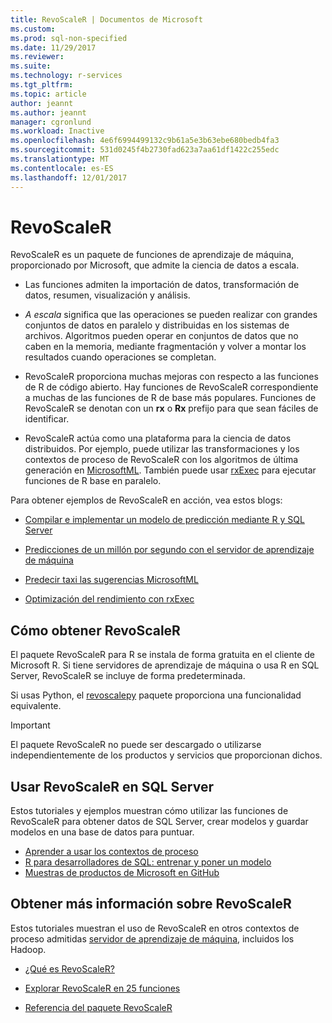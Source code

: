 ```yaml
---
title: RevoScaleR | Documentos de Microsoft
ms.custom: 
ms.prod: sql-non-specified
ms.date: 11/29/2017
ms.reviewer: 
ms.suite: 
ms.technology: r-services
ms.tgt_pltfrm: 
ms.topic: article
author: jeannt
ms.author: jeannt
manager: cgronlund
ms.workload: Inactive
ms.openlocfilehash: 4e6f6994499132c9b61a5e3b63ebe680bedb4fa3
ms.sourcegitcommit: 531d0245f4b2730fad623a7aa61df1422c255edc
ms.translationtype: MT
ms.contentlocale: es-ES
ms.lasthandoff: 12/01/2017
---
```

# <a name="revoscaler"></a>RevoScaleR

RevoScaleR es un paquete de funciones de aprendizaje de máquina, proporcionado por Microsoft, que admite la ciencia de datos a escala.

+ Las funciones admiten la importación de datos, transformación de datos, resumen, visualización y análisis.

+ _A escala_ significa que las operaciones se pueden realizar con grandes conjuntos de datos en paralelo y distribuidas en los sistemas de archivos. Algoritmos pueden operar en conjuntos de datos que no caben en la memoria, mediante fragmentación y volver a montar los resultados cuando operaciones se completan.

+ RevoScaleR proporciona muchas mejoras con respecto a las funciones de R de código abierto. Hay funciones de RevoScaleR correspondiente a muchas de las funciones de R de base más populares. Funciones de RevoScaleR se denotan con un **rx** o **Rx** prefijo para que sean fáciles de identificar.

+ RevoScaleR actúa como una plataforma para la ciencia de datos distribuidos. Por ejemplo, puede utilizar las transformaciones y los contextos de proceso de RevoScaleR con los algoritmos de última generación en [MicrosoftML](https://docs.microsoft.com/machine-learning-server/r/concept-what-is-the-microsoftml-package). También puede usar [rxExec](https://docs.microsoft.com/machine-learning-server/r-reference/revoscaler/rxexec) para ejecutar funciones de R base en paralelo.

Para obtener ejemplos de RevoScaleR en acción, vea estos blogs: 

+ [Compilar e implementar un modelo de predicción mediante R y SQL Server](https://microsoft.github.io/sql-ml-tutorials/R/rentalprediction/)

+ [Predicciones de un millón por segundo con el servidor de aprendizaje de máquina](https://blogs.msdn.microsoft.com/mlserver/2017/10/15/1-million-predictionssec-with-machine-learning-server-web-service/)

+ [Predecir taxi las sugerencias MicrosoftML](https://blogs.msdn.microsoft.com/microsoftrservertigerteam/2017/01/17/predicting-nyc-taxi-tips-using-microsoftml/)

+ [Optimización del rendimiento con rxExec](https://blogs.msdn.microsoft.com/microsoftrservertigerteam/2016/11/14/performance-optimization-when-using-rxexec-to-parallelize-algorithms/)

## <a name="how-to-get-revoscaler"></a>Cómo obtener RevoScaleR

El paquete RevoScaleR para R se instala de forma gratuita en el cliente de Microsoft R. Si tiene servidores de aprendizaje de máquina o usa R en SQL Server, RevoScaleR se incluye de forma predeterminada.

Si usas Python, el [revoscalepy](../python/what-is-revoscalepy.md) paquete proporciona una funcionalidad equivalente.

> [!IMPORTANT]
> El paquete RevoScaleR no puede ser descargado o utilizarse independientemente de los productos y servicios que proporcionan dichos.

## <a name="use-revoscaler-in-sql-server"></a>Usar RevoScaleR en SQL Server

Estos tutoriales y ejemplos muestran cómo utilizar las funciones de RevoScaleR para obtener datos de SQL Server, crear modelos y guardar modelos en una base de datos para puntuar.

+ [Aprender a usar los contextos de proceso](../tutorials/deepdive-data-science-deep-dive-using-the-revoscaler-packages.md)
+ [R para desarrolladores de SQL: entrenar y poner un modelo](../tutorials/sqldev-in-database-r-for-sql-developers.md)
+ [Muestras de productos de Microsoft en GitHub](https://github.com/Microsoft/SQL-Server-R-Services-Samples)

## <a name="learn-more-about-revoscaler"></a>Obtener más información sobre RevoScaleR

Estos tutoriales muestran el uso de RevoScaleR en otros contextos de proceso admitidas [servidor de aprendizaje de máquina](https://docs.microsoft.com/machine-learning-server/what-is-machine-learning-server), incluidos los Hadoop.

+ [¿Qué es RevoScaleR?](https://docs.microsoft.com/machine-learning-server/r/concept-what-is-revoscaler)

+ [Explorar RevoScaleR en 25 funciones](https://docs.microsoft.com/machine-learning-server/r/tutorial-r-to-revoscaler)

+ [Referencia del paquete RevoScaleR](https://docs.microsoft.com/machine-learning-server/r-reference/revoscaler/revoscaler)


